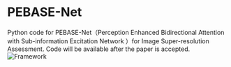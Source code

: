 # PEBASE-Net
Python code for PEBASE-Net（Perception Enhanced Bidirectional Attention with Sub-information Excitation Network ）for Image Super-resolution Assessment. Code will be available after the paper is accepted.
![Framework](https://github.com/Lighting-YXLI/PEBASE-Net/assets/162102385/14931b44-bec6-4ae3-8cc8-73f015d64c98)
